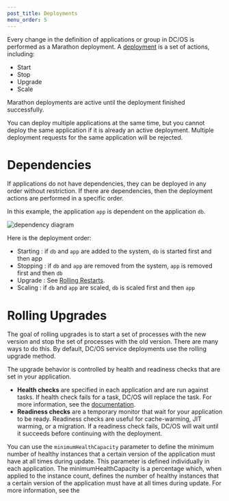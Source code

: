 ```yaml
---
post_title: Deployments
menu_order: 5
---
```


Every change in the definition of applications or group in DC/OS is performed as a Marathon deployment. A [deployment](/1.8/usage/marathon/rest-api/#!/deployments/V2Deployments) is a set of actions, including:

- Start
- Stop
- Upgrade
- Scale

Marathon deployments are active until the deployment finished successfully.

You can deploy multiple applications at the same time, but you cannot deploy the same application if it is already an active deployment. Multiple deployment requests for the same application will be rejected.

# Dependencies 

If applications do not have dependencies, they can be deployed in any order without restriction. If there are dependencies, then the deployment actions are performed in a specific order.

In this example, the application `app` is dependent on the application `db`. 

![dependency diagram](../img/dependency.png)

Here is the deployment order:

- Starting : if `db` and `app` are added to the system, `db` is started first and then app
- Stopping : if `db` and `app` are removed from the system, `app` is removed first and then `db`
- Upgrade : See [Rolling Restarts](#rolling).
- Scaling : if `db` and `app` are scaled, `db` is scaled first and then `app`

# <a name="rolling"></a>Rolling Upgrades
 
The goal of rolling upgrades is to start a set of processes with the new version and stop the set of processes with the old version. There are many ways to do this. By default, DC/OS service deployments use the rolling upgrade method. 

The upgrade behavior is controlled by health and readiness checks that are set in your application. 

- **Health checks** are specified in each application and are run against tasks. If health check fails for a task, DC/OS will replace the task. For more information, see the [documentation](/docs/1.8/usage/marathon/health-checks/).
- **Readiness checks** are a temporary monitor that wait for your application to be ready. Readiness checks are useful for cache-warming, JIT warming, or a migration. If a readiness check fails, DC/OS will wait until it succeeds before continuing with the deployment.

You can use the `minimumHealthCapacity` parameter to define the minimum number of healthy instances that a certain version of the application must have at all times during update. This parameter is defined individually in each application. The minimumHealthCapacity is a percentage which, when applied to the instance count, defines the number of healthy instances that a certain version of the application must have at all times during update. For more information, see the 


